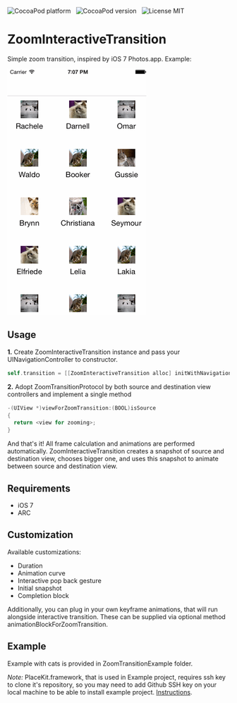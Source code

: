 ![CocoaPod platform](https://cocoapod-badges.herokuapp.com/p/ZoomInteractiveTransition/badge.png) &nbsp;
![CocoaPod version](https://cocoapod-badges.herokuapp.com/v/ZoomInteractiveTransition/badge.png) &nbsp;
![License MIT](https://go-shields.herokuapp.com/license-MIT-blue.png)

ZoomInteractiveTransition
=======================

Simple zoom transition, inspired by iOS 7 Photos.app. Example:

![](ZoomInteractiveTransition.gif)

## Usage

**1.** Create ZoomInteractiveTransition instance and pass your UINavigationController to constructor.

```objective-c
self.transition = [[ZoomInteractiveTransition alloc] initWithNavigationController:self.navigationController];
```

**2.** Adopt ZoomTransitionProtocol by both source and destination view controllers and implement a single method

```objective-c
-(UIView *)viewForZoomTransition:(BOOL)isSource
{
  return <view for zooming>;
}
```

And that's it! All frame calculation and animations are performed automatically. ZoomInteractiveTransition creates a snapshot of source and destination view, chooses bigger one, and uses this snapshot to animate between source and destination view.

## Requirements

* iOS 7
* ARC

## Customization

Available customizations:

* Duration
* Animation curve
* Interactive pop back gesture
* Initial snapshot
* Completion block

Additionally, you can plug in your own keyframe animations, that will run alongside interactive transition. These can be supplied via optional <ZoomTransitionProtocol> method animationBlockForZoomTransition.

## Example

Example with cats is provided in ZoomTransitionExample folder.

*Note:* PlaceKit.framework, that is used in Example project, requires ssh key to clone it's repository, so you may need to add Github SSH key on your local machine to be able to install example project. [Instructions](https://help.github.com/articles/generating-ssh-keys/).
